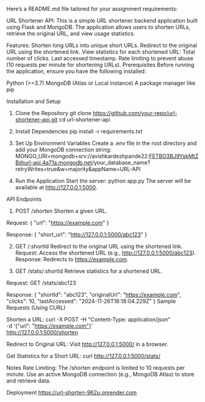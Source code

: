 
Here’s a README.md file tailored for your assignment requirements:

URL Shortener API: 
This is a simple URL shortener backend application built using Flask and MongoDB. The application allows users to shorten URLs, retrieve the original URL, and view usage statistics.

Features: Shorten long URLs into unique short URLs.
Redirect to the original URL using the shortened link.
View statistics for each shortened URL:
Total number of clicks.
Last accessed timestamp.
Rate limiting to prevent abuse (10 requests per minute for shortening URLs).
Prerequisites
Before running the application, ensure you have the following installed:

Python (>=3.7)
MongoDB (Atlas or Local instance)
A package manager like pip

Installation and Setup
1. Clone the Repository
git clone https://github.com/your-repo/url-shortener-api.git
cd url-shortener-api

2. Install Dependencies
pip install -r requirements.txt

4. Set Up Environment Variables
Create a .env file in the root directory and add your MongoDB connection string:
MONGO_URI=mongodb+srv://avishkardeshpande22:FETBO3BJ9YskMtZB@url-api.4a71a.mongodb.net/your_database_name?retryWrites=true&w=majority&appName=URL-API

4. Run the Application
Start the server:
python app.py
The server will be available at http://127.0.0.1:5000.

API Endpoints
1. POST /shorten
Shorten a given URL.

Request:
{
  "url": "https://example.com"
}

Response:
{
  "short_url": "http://127.0.0.1:5000/abc123"
}

2. GET /:shortId
Redirect to the original URL using the shortened link.
Request: Access the shortened URL (e.g., http://127.0.0.1:5000/abc123).
Response: Redirects to https://example.com.

4. GET /stats/:shortId
Retrieve statistics for a shortened URL.

Request:
GET /stats/abc123

Response:
{
  "shortId": "abc123",
  "originalUrl": "https://example.com",
  "clicks": 10,
  "lastAccessed": "2024-11-26T18:18:04.229Z"
}
Sample Requests (Using CURL)

Shorten a URL:
curl -X POST -H "Content-Type: application/json" \
-d '{"url": "https://example.com"}' \
http://127.0.0.1:5000/shorten

Redirect to Original URL:
Visit http://127.0.0.1:5000/<shortId> in a browser.

Get Statistics for a Short URL:
curl http://127.0.0.1:5000/stats/<shortId>

Notes
Rate Limiting: The /shorten endpoint is limited to 10 requests per minute.
Use an active MongoDB connection (e.g., MongoDB Atlas) to store and retrieve data.

Deployment
https://url-shorten-962u.onrender.com
